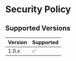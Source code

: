 # Security Policy

## Supported Versions

| Version | Supported          |
| ------- | ------------------ |
| 1.0.x   | :white_check_mark: |

